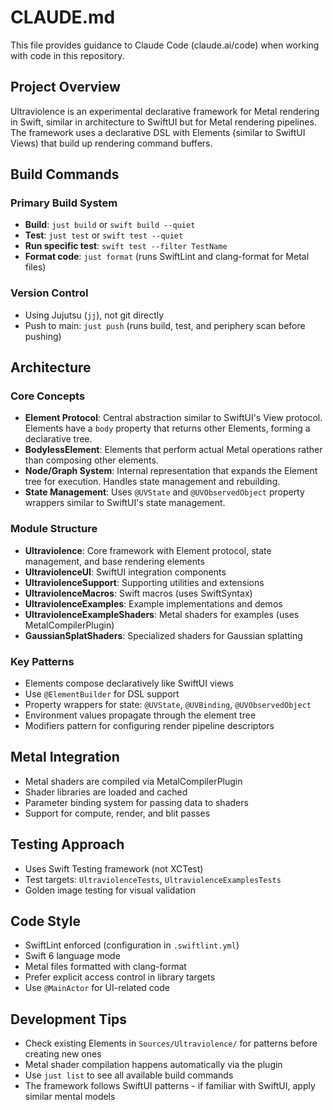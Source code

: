 # CLAUDE.md

This file provides guidance to Claude Code (claude.ai/code) when working with code in this repository.

## Project Overview

Ultraviolence is an experimental declarative framework for Metal rendering in Swift, similar in architecture to SwiftUI but for Metal rendering pipelines. The framework uses a declarative DSL with Elements (similar to SwiftUI Views) that build up rendering command buffers.

## Build Commands

### Primary Build System
- **Build**: `just build` or `swift build --quiet`
- **Test**: `just test` or `swift test --quiet`
- **Run specific test**: `swift test --filter TestName`
- **Format code**: `just format` (runs SwiftLint and clang-format for Metal files)

### Version Control
- Using Jujutsu (`jj`), not git directly
- Push to main: `just push` (runs build, test, and periphery scan before pushing)

## Architecture

### Core Concepts
- **Element Protocol**: Central abstraction similar to SwiftUI's View protocol. Elements have a `body` property that returns other Elements, forming a declarative tree.
- **BodylessElement**: Elements that perform actual Metal operations rather than composing other elements.
- **Node/Graph System**: Internal representation that expands the Element tree for execution. Handles state management and rebuilding.
- **State Management**: Uses `@UVState` and `@UVObservedObject` property wrappers similar to SwiftUI's state management.

### Module Structure
- **Ultraviolence**: Core framework with Element protocol, state management, and base rendering elements
- **UltraviolenceUI**: SwiftUI integration components 
- **UltraviolenceSupport**: Supporting utilities and extensions
- **UltraviolenceMacros**: Swift macros (uses SwiftSyntax)
- **UltraviolenceExamples**: Example implementations and demos
- **UltraviolenceExampleShaders**: Metal shaders for examples (uses MetalCompilerPlugin)
- **GaussianSplatShaders**: Specialized shaders for Gaussian splatting

### Key Patterns
- Elements compose declaratively like SwiftUI views
- Use `@ElementBuilder` for DSL support
- Property wrappers for state: `@UVState`, `@UVBinding`, `@UVObservedObject`
- Environment values propagate through the element tree
- Modifiers pattern for configuring render pipeline descriptors

## Metal Integration
- Metal shaders are compiled via MetalCompilerPlugin
- Shader libraries are loaded and cached
- Parameter binding system for passing data to shaders
- Support for compute, render, and blit passes

## Testing Approach
- Uses Swift Testing framework (not XCTest)
- Test targets: `UltraviolenceTests`, `UltraviolenceExamplesTests`
- Golden image testing for visual validation

## Code Style
- SwiftLint enforced (configuration in `.swiftlint.yml`)
- Swift 6 language mode
- Metal files formatted with clang-format
- Prefer explicit access control in library targets
- Use `@MainActor` for UI-related code

## Development Tips
- Check existing Elements in `Sources/Ultraviolence/` for patterns before creating new ones
- Metal shader compilation happens automatically via the plugin
- Use `just list` to see all available build commands
- The framework follows SwiftUI patterns - if familiar with SwiftUI, apply similar mental models